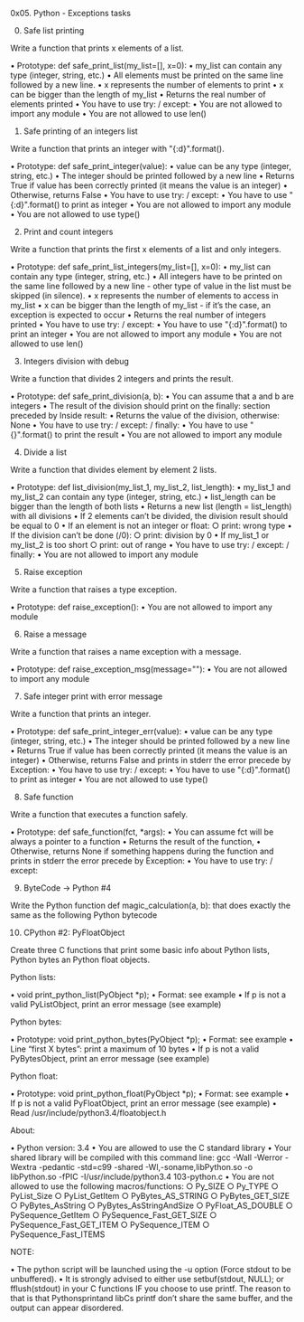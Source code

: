 0x05. Python - Exceptions tasks

0. Safe list printing

Write a function that prints x elements of a list.

• Prototype: def safe_print_list(my_list=[], x=0):
• my_list can contain any type (integer, string, etc.)
• All elements must be printed on the same line followed by a new line.
• x represents the number of elements to print
• x can be bigger than the length of my_list
• Returns the real number of elements printed
• You have to use try: / except:
• You are not allowed to import any module
• You are not allowed to use len()

1. Safe printing of an integers list

Write a function that prints an integer with "{:d}".format().

• Prototype: def safe_print_integer(value):
• value can be any type (integer, string, etc.)
• The integer should be printed followed by a new line
• Returns True if value has been correctly printed (it means the value is an integer)
• Otherwise, returns False
• You have to use try: / except:
• You have to use "{:d}".format() to print as integer
• You are not allowed to import any module
• You are not allowed to use type()

2. Print and count integers

Write a function that prints the first x elements of a list and only integers.

• Prototype: def safe_print_list_integers(my_list=[], x=0):
• my_list can contain any type (integer, string, etc.)
• All integers have to be printed on the same line followed by a new line - other type of value in the list must be skipped (in silence).
• x represents the number of elements to access in my_list
• x can be bigger than the length of my_list - if it’s the case, an exception is expected to occur
• Returns the real number of integers printed
• You have to use try: / except:
• You have to use "{:d}".format() to print an integer
• You are not allowed to import any module
• You are not allowed to use len()

3. Integers division with debug

Write a function that divides 2 integers and prints the result.

• Prototype: def safe_print_division(a, b):
• You can assume that a and b are integers
• The result of the division should print on the finally: section preceded by Inside result:
• Returns the value of the division, otherwise: None
• You have to use try: / except: / finally:
• You have to use "{}".format() to print the result
• You are not allowed to import any module

4. Divide a list

Write a function that divides element by element 2 lists.

• Prototype: def list_division(my_list_1, my_list_2, list_length):
• my_list_1 and my_list_2 can contain any type (integer, string, etc.)
• list_length can be bigger than the length of both lists
• Returns a new list (length = list_length) with all divisions
• If 2 elements can’t be divided, the division result should be equal to 0
• If an element is not an integer or float:
       ○ print: wrong type
• If the division can’t be done (/0):
       ○ print: division by 0
• If my_list_1 or my_list_2 is too short
       ○ print: out of range
• You have to use try: / except: / finally:
• You are not allowed to import any module

5. Raise exception

Write a function that raises a type exception.

• Prototype: def raise_exception():
• You are not allowed to import any module

6. Raise a message

Write a function that raises a name exception with a message.

• Prototype: def raise_exception_msg(message=""):
• You are not allowed to import any module

7. Safe integer print with error message

Write a function that prints an integer.

• Prototype: def safe_print_integer_err(value):
• value can be any type (integer, string, etc.)
• The integer should be printed followed by a new line
• Returns True if value has been correctly printed (it means the value is an integer)
• Otherwise, returns False and prints in stderr the error precede by Exception:
• You have to use try: / except:
• You have to use "{:d}".format() to print as integer
• You are not allowed to use type()

8. Safe function

Write a function that executes a function safely.

• Prototype: def safe_function(fct, *args):
• You can assume fct will be always a pointer to a function
• Returns the result of the function,
• Otherwise, returns None if something happens during the function and prints in stderr the error precede by Exception:
• You have to use try: / except:

9. ByteCode -> Python #4

Write the Python function def magic_calculation(a, b): that does exactly the same as the following Python bytecode

10. CPython #2: PyFloatObject

Create three C functions that print some basic info about Python lists, Python bytes an Python float objects.


Python lists:

• void print_python_list(PyObject *p);
• Format: see example
• If p is not a valid PyListObject, print an error message (see example)

Python bytes:

• Prototype: void print_python_bytes(PyObject *p);
• Format: see example
• Line “first X bytes”: print a maximum of 10 bytes
• If p is not a valid PyBytesObject, print an error message (see example)

Python float:

• Prototype: void print_python_float(PyObject *p);
• Format: see example
• If p is not a valid PyFloatObject, print an error message (see example)
• Read /usr/include/python3.4/floatobject.h

About:

• Python version: 3.4
• You are allowed to use the C standard library
• Your shared library will be compiled with this command line: gcc -Wall -Werror -Wextra -pedantic -std=c99 -shared -Wl,-soname,libPython.so -o libPython.so -fPIC -I/usr/include/python3.4 103-python.c
• You are not allowed to use the following macros/functions:
       ○ Py_SIZE
       ○ Py_TYPE
       ○ PyList_Size
       ○ PyList_GetItem
       ○ PyBytes_AS_STRING
       ○ PyBytes_GET_SIZE
       ○ PyBytes_AsString
       ○ PyBytes_AsStringAndSize
       ○ PyFloat_AS_DOUBLE
       ○ PySequence_GetItem
       ○ PySequence_Fast_GET_SIZE
       ○ PySequence_Fast_GET_ITEM
       ○ PySequence_ITEM
       ○ PySequence_Fast_ITEMS

NOTE:

• The python script will be launched using the -u option (Force stdout to be unbuffered).
• It is strongly advised to either use setbuf(stdout, NULL); or fflush(stdout) in your C functions IF you choose to use printf. The reason to that is that Pythonsprintand libCs printf don’t share the same buffer, and the output can appear disordered.
